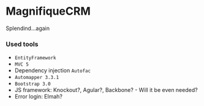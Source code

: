 # MagnifiqueCRM 
Splendind...again
### Used tools
* ```EntityFramework ```
* ```MVC 5```
* Dependency injection ```Autofac```
* ```Automapper 3.3.1```
* ```Bootstrap 3.0```
* JS framework: Knockout?, Agular?, Backbone? - Will it be even needed?
* Error login: Elmah? 
